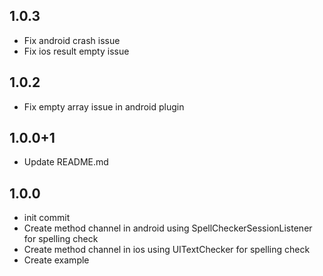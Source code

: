 ## 1.0.3

- Fix android crash issue
- Fix ios result empty issue

## 1.0.2

- Fix empty array issue in android plugin

## 1.0.0+1

- Update README.md

## 1.0.0

- init commit
- Create method channel in android using SpellCheckerSessionListener for spelling check
- Create method channel in ios using UITextChecker for spelling check
- Create example